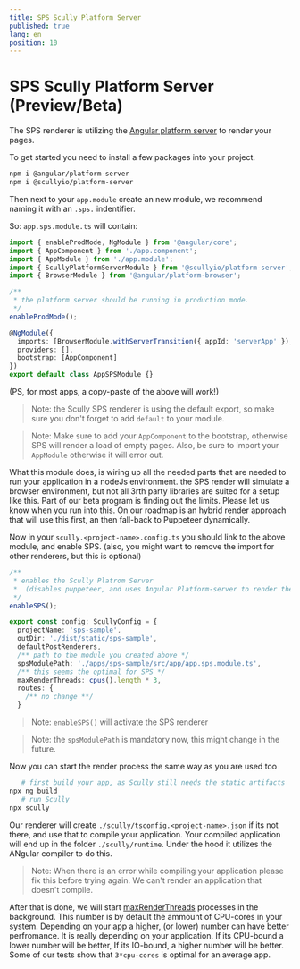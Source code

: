 ```yaml
---
title: SPS Scully Platform Server
published: true
lang: en
position: 10
---
```


# SPS Scully Platform Server (Preview/Beta)

The SPS renderer is utilizing the [Angular platform server](https://angular.io/api/platform-server) to render your pages.

To get started you need to install a few packages into your project.

```bash
npm i @angular/platform-server
npm i @scullyio/platform-server
```

Then next to your `app.module` create an new module, we recommend naming it with an `.sps.` indentifier.

So: `app.sps.module.ts` will contain:

```ts
import { enableProdMode, NgModule } from '@angular/core';
import { AppComponent } from './app.component';
import { AppModule } from './app.module';
import { ScullyPlatformServerModule } from '@scullyio/platform-server';
import { BrowserModule } from '@angular/platform-browser';

/**
 * the platform server should be running in production mode.
 */
enableProdMode();

@NgModule({
  imports: [BrowserModule.withServerTransition({ appId: 'serverApp' }), AppModule, ScullyPlatformServerModule],
  providers: [],
  bootstrap: [AppComponent]
})
export default class AppSPSModule {}
```

(PS, for most apps, a copy-paste of the above will work!)

> Note: the Scully SPS renderer is using the default export, so make sure you don't forget to add `default` to your module.

> Note: Make sure to add your `AppComponent` to the bootstrap, otherwise SPS will render a load of empty pages. Also, be sure to import your `AppModule` otherwise it will error out.

What this module does, is wiring up all the needed parts that are needed to run your application in a nodeJs environment. the SPS render will simulate a browser environment, but not all 3rth party libraries are suited for a setup like this. Part of our beta program is finding out the limits. Please let us know when you run into this.
On our roadmap is an hybrid render approach that will use this first, an then fall-back to Puppeteer dynamically.

Now in your `scully.<project-name>.config.ts` you should link to the above module, and enable SPS. (also, you might want to remove the import for other renderers, but this is optional)

```ts
/**
 * enables the Scully Platrom Server
 *  (disables puppeteer, and uses Angular Platform-server to render the pages )
 */
enableSPS();

export const config: ScullyConfig = {
  projectName: 'sps-sample',
  outDir: './dist/static/sps-sample',
  defaultPostRenderers,
  /** path to the module you created above */
  spsModulePath: './apps/sps-sample/src/app/app.sps.module.ts',
  /** this seems the optimal for SPS */
  maxRenderThreads: cpus().length * 3,
  routes: {
    /** no change **/
  }
```

> Note: `enableSPS()` will activate the SPS renderer

> Note: the `spsModulePath` is mandatory now, this might change in the future.

Now you can start the render process the same way as you are used too

```bash
   # first build your app, as Scully still needs the static artifacts
npx ng build
   # run Scully
npx scully
```

Our renderer will create `./scully/tsconfig.<project-name>.json` if its not there, and use that to compile your application. Your compiled application will end up in the folder `./scully/runtime`. Under the hood it utilizes the ANgular compiler to do this.

> Note: When there is an error while compiling your application please fix this before trying again. We can't render an application that doesn't compile.

After that is done, we will start [maxRenderThreads](/docs/Reference/config.md) processes in the background. This number is by default the ammount of CPU-cores in your system. Depending on your app a higher, (or lower) number can have better perfromance. It is really depending on your application. If its CPU-bound a lower number will be better, If its IO-bound, a higher number will be better. Some of our tests show that `3*cpu-cores` is optimal for an average app.

